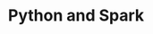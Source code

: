 ---
_db_id: 259
available_flavours:
- python
content_type: project
prerequisites:
  hard:
  - topics/python-specific/spark
  soft: []
submission_type: repo
tags: []
title: Python and Spark
---